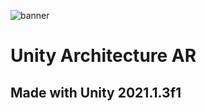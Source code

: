 ![banner](https://aramirezz0110.github.io/portfolio/assets/img/portfolio/architecture-app.jpg)

# Unity Architecture AR
## Made with Unity 2021.1.3f1
